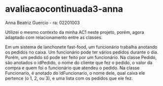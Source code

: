# avaliacaocontinuada3-anna

Anna Beatriz Guercio - ra: 02201003

Utilizei o mesmo contexto da minha AC1 neste projeto, porém, agora adaptado com relacionamento entre as classes.

Em um sistema de lanchonete fast-food, um funcionário trabalha anotando os pedidos no caixa. 
Um funcionário pode ter vários pedidos durante o dia. Porém, um pedido só pode ser 
feito por um funcionário.
Na classe Pedido, são anotados o idPedido, o nome do cliente que fez o pedido, o valor da compra e quem foi o funcionário que atendeu o pedido.
Na classe Funcionario, é anotado do idFuncionario, o nome dele, qual caixa ele pertence (o 1, 2, ou 3), e uma lista com os pedidos que ele fez.


